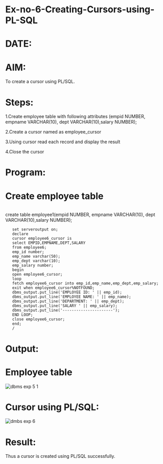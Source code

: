 # Ex-no-6-Creating-Cursors-using-PL-SQL
# DATE:
# AIM:
To create a cursor using PL/SQL.
# Steps:
1.Create employee table with following attributes (empid NUMBER, empname VARCHAR(10), dept VARCHAR(10),salary NUMBER);

2.Create a cursor named as employee_cursor

3.Using cursor read each record and display the result

4.Close the cursor
# Program:
# Create employee table
```
```
create table employee1(empid NUMBER, empname VARCHAR(10), dept VARCHAR(10),salary NUMBER);
```
   set serveroutput on;
   declare
   cursor employee6_cursor is
   select EMPID,EMPNAME,DEPT,SALARY
   from employee6;
   emp_id number;
   emp_name varchar(50);
   emp_dept varchar(10);
   emp_salary number;
   begin
   open employee6_cursor;
   loop
   fetch employee6_cursor into emp_id,emp_name,emp_dept,emp_salary;
   exit when employee6_cursor%NOTFOUND;
   dbms_output.put_line('EMPLOYEE ID: ' || emp_id);
   dbms_output.put_line('EMPLOYEE NAME: ' || emp_name);
   dbms_output.put_line('DEPARTMENT: ' || emp_dept);
   dbms_output.put_line('SALARY ' || emp_salary);
   dbms_output.put_line('----------------------');
   END LOOP;
   close employee6_cursor;
   end;
   /
```
# Output:

# Employee table
![dbms exp 5 1](https://github.com/kancharlaNarmadha/Ex-no-6-Creating-Cursors-using-PL-SQL/assets/119559316/0ae4c904-0b05-4f26-baee-64a0d1747b9d)
# Cursor using PL/SQL:
![dmbs exp 6](https://github.com/kancharlaNarmadha/Ex-no-6-Creating-Cursors-using-PL-SQL/assets/119559316/789f899f-861a-4e99-b3c6-79a6c499224a)
# Result:
Thus a cursor is created using PL/SQL successfully.
